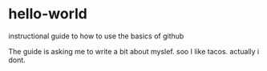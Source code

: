 # hello-world
instructional guide to how to use the basics of github

The guide is asking me to write a bit about myslef. soo I like tacos. actually i dont.
